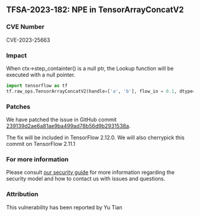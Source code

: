 ## TFSA-2023-182: NPE in TensorArrayConcatV2

### CVE Number
CVE-2023-25663

### Impact
When ctx->step_containter() is a null ptr, the Lookup function will be executed with a null pointer.
```python
import tensorflow as tf
tf.raw_ops.TensorArrayConcatV2(handle=['a', 'b'], flow_in = 0.1, dtype=tf.int32, element_shape_except0=1)
```

### Patches
We have patched the issue in GitHub commit [239139d2ae6a81ae9ba499ad78b56d9b2931538a](https://github.com/tensorflow/tensorflow/commit/239139d2ae6a81ae9ba499ad78b56d9b2931538a).

The fix will be included in TensorFlow 2.12.0. We will also cherrypick this commit on TensorFlow 2.11.1


### For more information
Please consult [our security guide](https://github.com/tensorflow/tensorflow/blob/master/SECURITY.md) for more information regarding the security model and how to contact us with issues and questions.


### Attribution
This vulnerability has been reported by Yu Tian